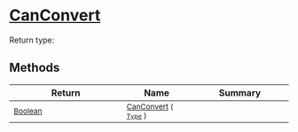 # [CanConvert](./NetCoreSamplerConverter-100664130.md)


Return type:
## Methods

| Return | Name | Summary | 
| --- | --- | --- | 
| <sub>[Boolean](https://docs.microsoft.com/en-us/dotnet/api/System.Boolean)</sub><img width=200/>| <sub>[CanConvert](./NetCoreSamplerConverter-100664130.md) ( [`Type`](https://docs.microsoft.com/en-us/dotnet/api/System.Type) )</sub>| <sub></sub><img width=200/>| <br>


